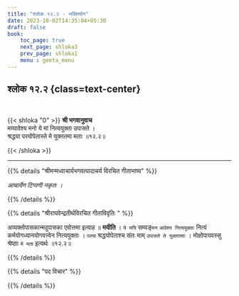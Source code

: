 ```yaml
---
title: "श्लोक १२.२ - भक्तियोग"
date: 2023-10-02T14:35:04+05:30
draft: false
book:
    toc_page: true
    next_page: shloka3
    prev_page: shloka1
    menu : geeta_menu
---
```




## श्लोक १२.२ {class=text-center}

<br/>

{{< shloka  "0"  >}}
**श्री भगवानुवाच**  
मय्यावेश्य मनो ये मां नित्ययुक्ता उपासते ।  
श्रद्धया परयोपेतास्ते मे युक्ततमा मताः ॥१२.२॥

{{< /shloka >}}

---


{{% details "श्रीमन्मध्वाचार्यभगवत्पादाचर्य विरचित  गीताभाष्य" %}}

*आचार्येण टिप्पणी नकृतः ।*

{{% /details %}}



{{% details "श्रीराघवेन्द्रतीर्थविरचित गीताविवृतिः " %}}

अव्यक्तोपासकान्मदुपासका एवोत्तमा इत्याह ॥ **मयीति** । 
`ये मयि` सम्यङ्`मन` `आवेश्य नित्ययुक्ताः` 
नित्यं कर्मयोगध्यानयोगवत्त्वेन नित्ययुक्ताः ।
`परया` श्रद्धयोपेताश्च संतः माम् `उपासते ते युक्ततमाः` । 
मोक्षोपायवस्सु श्रेष्ठाः `मे मता` इत्यर्थः ॥१२.२॥

{{% /details %}}



{{% details "पद विचार" %}}


{{% /details %}}
